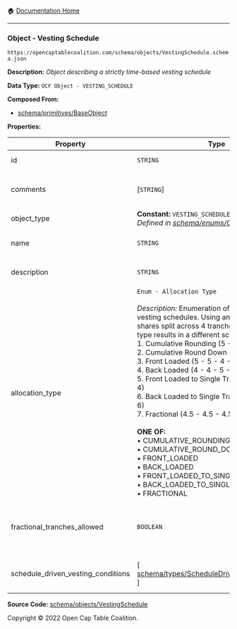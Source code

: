 :house: [Documentation Home](/README.md)

---

### Object - Vesting Schedule

`https://opencaptablecoalition.com/schema/objects/VestingSchedule.schema.json`

**Description:** _Object describing a strictly time-based vesting schedule_

**Data Type:** `OCF Object - VESTING_SCHEDULE`

**Composed From:**

- [schema/primitives/BaseObject](/docs/schema/primitives/BaseObject.md)

**Properties:**

| Property                           | Type                                                                                                                                                                                                                                                                                                                                                                                                                                                                                                                                                                                                                                                                                                                                                                                                                         | Description                                                                                           | Required   |
| ---------------------------------- | ---------------------------------------------------------------------------------------------------------------------------------------------------------------------------------------------------------------------------------------------------------------------------------------------------------------------------------------------------------------------------------------------------------------------------------------------------------------------------------------------------------------------------------------------------------------------------------------------------------------------------------------------------------------------------------------------------------------------------------------------------------------------------------------------------------------------------- | ----------------------------------------------------------------------------------------------------- | ---------- |
| id                                 | `STRING`                                                                                                                                                                                                                                                                                                                                                                                                                                                                                                                                                                                                                                                                                                                                                                                                                     | Identifier for the object                                                                             | `REQUIRED` |
| comments                           | [`STRING`]                                                                                                                                                                                                                                                                                                                                                                                                                                                                                                                                                                                                                                                                                                                                                                                                                   | Unstructured text comments related to and stored for the object                                       | -          |
| object_type                        | **Constant:** `VESTING_SCHEDULE`</br>_Defined in [schema/enums/ObjectType](/docs/schema/enums/ObjectType.md)_                                                                                                                                                                                                                                                                                                                                                                                                                                                                                                                                                                                                                                                                                                                | Object type field                                                                                     | `REQUIRED` |
| name                               | `STRING`                                                                                                                                                                                                                                                                                                                                                                                                                                                                                                                                                                                                                                                                                                                                                                                                                     | Concise name for the vesting schedule                                                                 | `REQUIRED` |
| description                        | `STRING`                                                                                                                                                                                                                                                                                                                                                                                                                                                                                                                                                                                                                                                                                                                                                                                                                     | Detailed description of the vesting schedule                                                          | `REQUIRED` |
| allocation_type                    | `Enum - Allocation Type`</br></br>_Description:_ Enumeration of allocation types for vesting schedules. Using an example of 18 shares split across 4 tranches, each allocation type results in a different schedule as follows: </br>  1.  Cumulative Rounding (5 - 4 - 5 - 4)</br>  2.  Cumulative Round Down (4 - 5 - 4 - 5)</br>  3.  Front Loaded (5 - 5 - 4 - 4)</br>  4.  Back Loaded (4 - 4 - 5 - 5)</br>  5.  Front Loaded to Single Tranche (6 - 4 - 4 - 4)</br>  6.  Back Loaded to Single Tranche (4 - 4 - 4 - 6)</br>  7. Fractional (4.5 - 4.5 - 4.5 - 4.5)</br></br>**ONE OF:** </br>&bull; CUMULATIVE_ROUNDING </br>&bull; CUMULATIVE_ROUND_DOWN </br>&bull; FRONT_LOADED </br>&bull; BACK_LOADED </br>&bull; FRONT_LOADED_TO_SINGLE_TRANCHE </br>&bull; BACK_LOADED_TO_SINGLE_TRANCHE </br>&bull; FRACTIONAL | Allocation/rounding type for the vesting schedule                                                     | `REQUIRED` |
| fractional_tranches_allowed        | `BOOLEAN`                                                                                                                                                                                                                                                                                                                                                                                                                                                                                                                                                                                                                                                                                                                                                                                                                    | Whether or not fractional tranches are allowed. Note: if this is true, the allocation type is ignored | `REQUIRED` |
| schedule_driven_vesting_conditions | [ [schema/types/ScheduleDrivenVestingCondition](/docs/schema/types/ScheduleDrivenVestingCondition.md) ]                                                                                                                                                                                                                                                                                                                                                                                                                                                                                                                                                                                                                                                                                                                      | Schedule rows defining the vesting schedule tranches                                                  | `REQUIRED` |

**Source Code:** [schema/objects/VestingSchedule](/schema/objects/VestingSchedule.schema.json)

Copyright © 2022 Open Cap Table Coalition.
